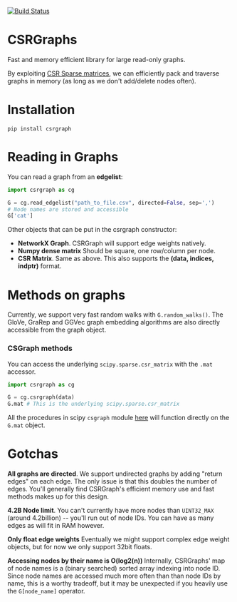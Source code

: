 [![Build Status](https://travis-ci.com/VHRanger/CSRGraph.svg?branch=master)](https://travis-ci.com/VHRanger/CSRGraph)


# CSRGraphs

Fast and memory efficient library for large read-only graphs.

By exploiting [CSR Sparse matrices](https://en.wikipedia.org/wiki/Sparse_matrix#Compressed_sparse_row_(CSR,_CRS_or_Yale_format)), we can efficiently pack and traverse graphs in memory (as long as we don't add/delete nodes often).

# Installation

`pip install csrgraph`

# Reading in Graphs

You can read a graph from an **edgelist**:

```python
import csrgraph as cg

G = cg.read_edgelist("path_to_file.csv", directed=False, sep=',')
# Node names are stored and accessible
G['cat']
```

Other objects that can be put in the csrgraph constructor:

- **NetworkX Graph**. CSRGraph will support edge weights natively.
- **Numpy dense matrix** Should be square, one row/column per node.
- **CSR Matrix**. Same as above. This also supports the **(data, indices, indptr)** format.

# Methods on graphs

Currently, we support very fast random walks with `G.random_walks()`. The GloVe, GraRep and GGVec graph embedding algorithms are also directly accessible from the graph object.

### CSGraph methods

You can access the underlying `scipy.sparse.csr_matrix` with the `.mat` accessor.

```python
import csrgraph as cg

G = cg.csrgraph(data)
G.mat # This is the underlying scipy.sparse.csr_matrix
```

All the procedures in scipy `csgraph` module [here](https://docs.scipy.org/doc/scipy/reference/sparse.csgraph.html) will function directly on the `G.mat` object.

# Gotchas

**All graphs are directed**. We support undirected graphs by adding "return edges" on each edge. The only issue is that this doubles the number of edges. You'll generally find CSRGraph's efficient memory use and fast methods makes up for this design.

**4.2B Node limit**. You can't currently have more nodes than `UINT32_MAX` (around 4.2billion) -- you'll run out of node IDs. You can have as many edges as will fit in RAM however.

**Only float edge weights** Eventually we might support complex edge weight objects, but for now we only support 32bit floats.

**Accessing nodes by their name is O(log2(n))** Internally, CSRGraphs' map of node names is a (binary searched) sorted array indexing into node ID. Since node names are accessed much more often than than node IDs by name, this is a worthy tradeoff, but it may be unexpected if you heavily use the `G[node_name]` operator.
